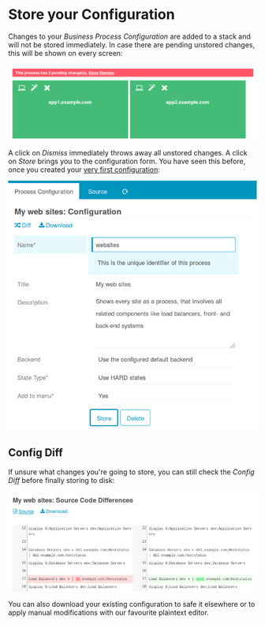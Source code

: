 <a id="Store-Config"></a>Store your Configuration
=====================================================

Changes to your *Business Process Configuration* are added to a stack and will
not be stored immediately. In case there are pending unstored changes, this will
be shown on every screen:

![Pending Changes](screenshot/21_store-config/2101_Pending-Changes.png)

A click on *Dismiss* immediately throws away all unstored changes. A click on
*Store* brings you to the configuration form. You have seen this before, once
you created your [very first configuration](02-Getting-Started.md):

![Store Config](screenshot/21_store-config/2102_Store-Config.png)

Config Diff
-----------

If unsure what changes you're going to store, you can still check the *Config Diff*
before finally storing to disk:

![Show Diff](screenshot/21_store-config/2103_Show-Diff.png)

You can also download your existing configuration to safe it elsewhere or to
apply manual modifications with our favourite plaintext editor.
